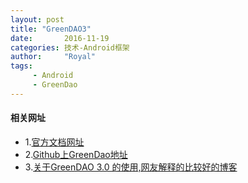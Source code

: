 ```yaml
---
layout: post
title: "GreenDAO3"
date:       2016-11-19
categories: 技术-Android框架
author:     "Royal"
tags: 
     - Android
     - GreenDao
---
```


#### 相关网址
* 1.[官方文档网址](http://greenrobot.org/greendao/documentation/)
* 2.[Github上GreenDao地址](https://github.com/greenrobot/greenDAO)
* 3.[关于GreenDAO 3.0 的使用,网友解释的比较好的博客](http://blog.csdn.net/njweiyukun/article/details/51893092)

